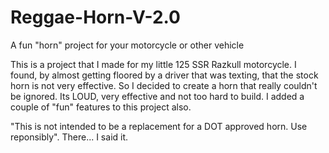 # Reggae-Horn-V-2.0
A fun "horn" project for your motorcycle or other vehicle

This is a project that I made for my little 125 SSR Razkull motorcycle. I found, by almost getting floored by a driver that was texting, that the stock horn is not very effective. So I decided to create a horn that really couldn't be ignored. Its LOUD, very effective and not too hard to build. I added a couple of "fun" features to this project also.

"This is not intended to be a replacement for a DOT approved horn. Use reponsibly". There... I said it.
